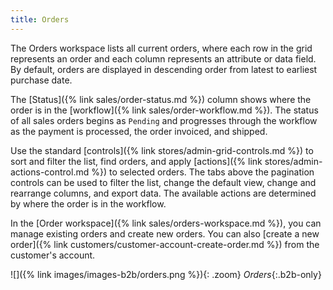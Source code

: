 ```yaml
---
title: Orders
---
```


The Orders workspace lists all current orders, where each row in the grid represents an order and each column represents an attribute or data field. By default, orders are displayed in descending order from latest to earliest purchase date.

The [Status]({% link sales/order-status.md %}) column shows where the order is in the [workflow]({% link sales/order-workflow.md %}). The status of all sales orders begins as `Pending` and progresses through the workflow as the payment is processed, the order invoiced, and shipped.

Use the standard [controls]({% link stores/admin-grid-controls.md %}) to sort and filter the list, find orders, and apply [actions]({% link stores/admin-actions-control.md %}) to selected orders. The tabs above the pagination controls can be used to filter the list, change the default view, change and rearrange columns, and export data. The available actions are determined by where the order is in the workflow.

In the [Order workspace]({% link sales/orders-workspace.md %}), you can manage existing orders and create new orders. You can also [create a new order]({% link customers/customer-account-create-order.md %}) from the customer's account.

![]({% link images/images-b2b/orders.png %}){: .zoom}
_Orders_{:.b2b-only}
